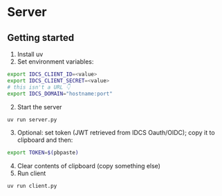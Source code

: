 # Server

## Getting started

1. Install uv
2. Set environment variables:
```bash
export IDCS_CLIENT_ID=<value>
export IDCS_CLIENT_SECRET=<value>
# this isn't a URL 👇
export IDCS_DOMAIN="hostname:port"
```
2. Start the server
```bash
uv run server.py
```
3. Optional: set token (JWT retrieved from IDCS Oauth/OIDC);
copy it to clipboard and then:
```bash
export TOKEN=$(pbpaste)
```
4. Clear contents of clipboard (copy something else)
5. Run client
```bash
uv run client.py
```
